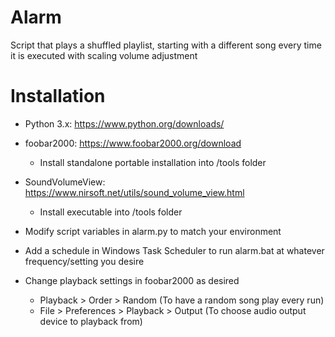 # Alarm
Script that plays a shuffled playlist, starting with a different song every time it is executed with scaling volume adjustment

# Installation
- Python 3.x: https://www.python.org/downloads/

- foobar2000: https://www.foobar2000.org/download
  - Install standalone portable installation into /tools folder

- SoundVolumeView: https://www.nirsoft.net/utils/sound_volume_view.html
  - Install executable into /tools folder

- Modify script variables in alarm.py to match your environment

- Add a schedule in Windows Task Scheduler to run alarm.bat at whatever frequency/setting you desire

- Change playback settings in foobar2000 as desired
  - Playback > Order > Random (To have a random song play every run)
  - File > Preferences > Playback > Output (To choose audio output device to playback from)

